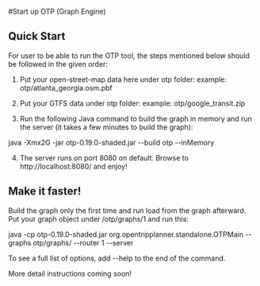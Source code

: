 #Start up OTP (Graph Engine)
## Quick Start

For user to be able to run the OTP tool, the steps mentioned below should be followed in the given order:

1) Put your open-street-map data here under otp folder:
    example: otp/atlanta_georgia.osm.pbf

2) Put your GTFS data under otp folder:
    example: otp/google_transit.zip

3) Run the following Java command to build the graph in memory and run the server (it takes a few minutes to build the graph):

  java -Xmx2G -jar otp-0.19.0-shaded.jar --build otp --inMemory

4) The server runs on port 8080 on default. Browse to http://localhost:8080/ and enjoy!

## Make it faster!
Build the graph only the first time and run load from the graph afterward. 
Put your graph object under /otp/graphs/1 and run this:

java -cp otp-0.19.0-shaded.jar org.opentripplanner.standalone.OTPMain --graphs otp/graphs/ --router 1 --server

To see a full list of options, add --help to the end of the command.

More detail instructions coming soon!

